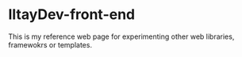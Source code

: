 # IltayDev-front-end
This is my reference web page for experimenting other web libraries, framewokrs or templates.
